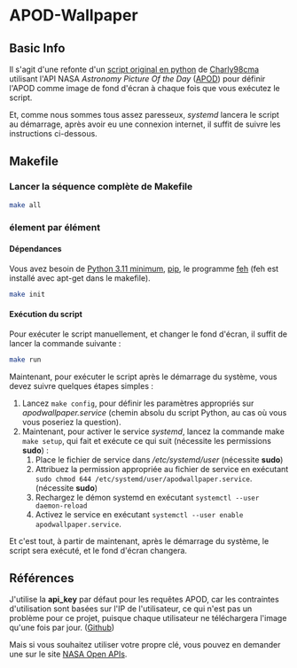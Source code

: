 # APOD-Wallpaper

## Basic Info

Il s'agit d'une refonte d'un [script original en python](https://github.com/charly98cma/apod-wallpaper) de [Charly98cma](https://github.com/Charly98cma) utilisant l'API NASA *Astronomy Picture Of the Day* ([APOD](https://apod.nasa.gov/apod/astropix.html)) pour définir l'APOD comme image de fond d'écran à chaque fois que vous exécutez le script.

Et, comme nous sommes tous assez paresseux, *systemd* lancera le script au démarrage, après avoir eu une connexion internet, il suffit de suivre les instructions ci-dessous.

## Makefile

### Lancer la séquence complète de Makefile

``` bash
make all
```

### élement par élément

#### Dépendances

Vous avez besoin de [Python 3.11 minimum](https://www.python.org/), [pip](https://pypi.org/project/pip/), le programme [feh](https://feh.finalrewind.org/) (feh est installé avec apt-get dans le makefile).

``` bash
make init
```

#### Exécution du script

Pour exécuter le script manuellement, et changer le fond d'écran, il suffit de lancer la commande suivante :

``` bash
make run
```

Maintenant, pour exécuter le script après le démarrage du système, vous devez suivre quelques étapes simples :

1. Lancez `make config`, pour définir les paramètres appropriés sur *apodwallpaper.service* (chemin absolu du script Python, au cas où vous vous poseriez la question).
2. Maintenant, pour activer le service *systemd*, lancez la commande make `make setup`, qui fait et exécute ce qui suit (nécessite les permissions **sudo**) :
   1. Place le fichier de service dans */etc/systemd/user* (nécessite **sudo**)
   2. Attribuez la permission appropriée au fichier de service en exécutant `sudo chmod 644 /etc/systemd/user/apodwallpaper.service`. (nécessite **sudo**)
   3. Rechargez le démon systemd en exécutant `systemctl --user daemon-reload`
   4. Activez le service en exécutant `systemctl --user enable apodwallpaper.service`.

Et c'est tout, à partir de maintenant, après le démarrage du système, le script sera exécuté, et le fond d'écran changera.

## Références

J'utilise la **api_key** par défaut pour les requêtes APOD, car les contraintes d'utilisation sont basées sur l'IP de l'utilisateur, ce qui n'est pas un problème pour ce projet, puisque chaque utilisateur ne téléchargera l'image qu'une fois par jour. ([Github](https://github.com/nasa/apod-api))

Mais si vous souhaitez utiliser votre propre clé, vous pouvez en demander une sur le site [NASA Open APIs](https://api.nasa.gov/).
